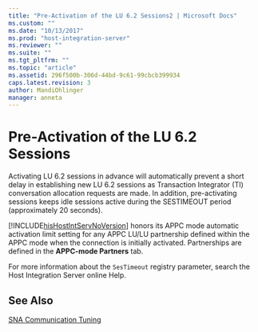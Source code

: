 ```yaml
---
title: "Pre-Activation of the LU 6.2 Sessions2 | Microsoft Docs"
ms.custom: ""
ms.date: "10/13/2017"
ms.prod: "host-integration-server"
ms.reviewer: ""
ms.suite: ""
ms.tgt_pltfrm: ""
ms.topic: "article"
ms.assetid: 296f500b-306d-44bd-9c61-99cbcb399934
caps.latest.revision: 3
author: MandiOhlinger
manager: anneta
---
```

# Pre-Activation of the LU 6.2 Sessions
Activating LU 6.2 sessions in advance will automatically prevent a short delay in establishing new LU 6.2 sessions as Transaction Integrator (TI) conversation allocation requests are made. In addition, pre-activating sessions keeps idle sessions active during the SESTIMEOUT period (approximately 20 seconds).  
  
 [!INCLUDE[hisHostIntServNoVersion](../core/includes/hishostintservnoversion-md.md)] honors its APPC mode automatic activation limit setting for any APPC LU/LU partnership defined within the APPC mode when the connection is initially activated. Partnerships are defined in the **APPC-mode Partners** tab.  
  
 For more information about the `SesTimeout` registry parameter, search the Host Integration Server online Help.  
  
## See Also  
 [SNA Communication Tuning](../core/sna-communication-tuning.md)